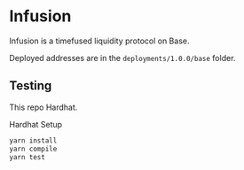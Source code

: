# Infusion

Infusion is a timefused liquidity protocol on Base.

Deployed addresses are in the `deployments/1.0.0/base` folder.

## Testing

This repo Hardhat.

Hardhat Setup

```ml
yarn install
yarn compile
yarn test
```
